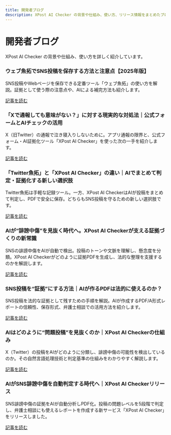 ```yaml
---
title: 開発者ブログ
description: XPost AI Checker の背景や仕組み、使い方、リリース情報をまとめたブログ一覧です。
---
```


# 開発者ブログ

XPost AI Checker の背景や仕組み、使い方を詳しく紹介しています。

<div class="blog-cards">
  <article class="blog-card">
    <h3>ウェブ魚拓でSNS投稿を保存する方法と注意点【2025年版】</h3>
    <p>SNS投稿やWebページを保存できる定番ツール「ウェブ魚拓」の使い方を解説。証拠として使う際の注意点や、AIによる補完方法も紹介します。</p>
    <a class="blog-link" href="007_web-gyotaku-how-to-and-tips/">記事を読む</a>
  </article>

  <article class="blog-card">
    <h3>「Xで通報しても意味がない？」に対する現実的な対処法｜公式フォームとAIチェックの活用</h3>
    <p>X（旧Twitter）の通報で泣き寝入りしないために。アプリ通報の限界と、公式フォーム・AI証拠化ツール「XPost AI Checker」を使った次の一手を紹介します。</p>
    <a class="blog-link" href="006_x-report-form-vs-ai-checker/">記事を読む</a>
  </article>

  <article class="blog-card">
    <h3>「Twitter魚拓」と「XPost AI Checker」の違い｜AIでまとめて判定・証拠化する新しい選択肢</h3>
    <p>Twitter魚拓は手軽な記録ツール。一方、XPost AI CheckerはAIが投稿をまとめて判定し、PDFで安全に保存。どちらもSNS投稿を守るための新しい選択肢です。</p>
    <a class="blog-link" href="005_twitter-gyotaku-vs-ai-checker/">記事を読む</a>
  </article>

  <article class="blog-card">
    <h3>AIが“誹謗中傷”を見抜く時代へ。XPost AI Checkerが支える証拠づくりの新常識</h3>
    <p>SNSの誹謗中傷をAIが自動で検出。投稿のトーンや文脈を理解し、懸念度を分類。XPost AI Checkerがどのように証拠PDFを生成し、法的な整理を支援するのかを解説します。</p>
    <a class="blog-link" href="004_ai-slander-analysis-mechanism/">記事を読む</a>
  </article>

  <article class="blog-card">
    <h3>SNS投稿を“証拠”にする方法｜AIが作るPDFは法的に使えるのか？</h3>
    <p>SNS投稿を法的な証拠として残すための手順を解説。AIが作成するPDF/A形式レポートの信頼性、保存形式、弁護士相談での活用方法を紹介します。</p>
    <a class="blog-link" href="003_xpost-ai-checker-how-to-use/">記事を読む</a>
  </article>

  <article class="blog-card">
    <h3>AIはどのように“問題投稿”を見抜くのか｜XPost AI Checkerの仕組み</h3>
    <p>X（Twitter）の投稿をAIがどのように分類し、誹謗中傷の可能性を検出しているのか。その自然言語処理技術と判定基準の仕組みをわかりやすく解説します。</p>
    <a class="blog-link" href="002_xpost-ai-checker-how-it-works/">記事を読む</a>
  </article>

  <article class="blog-card">
    <h3>AIがSNS誹謗中傷を自動判定する時代へ｜XPost AI Checkerリリース</h3>
    <p>SNS誹謗中傷の証拠をAIが自動分析しPDF化。投稿の問題レベルを5段階で判定し、弁護士相談にも使えるレポートを作成する新サービス「XPost AI Checker」をリリースしました。</p>
    <a class="blog-link" href="001_xpost-ai-checker-release/">記事を読む</a>
  </article>
</div>
